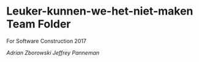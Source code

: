 # Leuker-kunnen-we-het-niet-maken Team Folder

For Software Construction 2017

*Adrian Zborowski*
*Jeffrey Panneman*